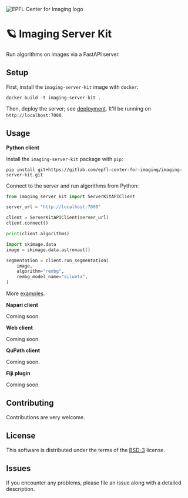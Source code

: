![EPFL Center for Imaging logo](https://imaging.epfl.ch/resources/logo-for-gitlab.svg)
# 🪐 Imaging Server Kit

Run algorithms on images via a FastAPI server.

## Setup

First, install the `imaging-server-kit` image with `docker`:

```
docker build -t imaging-server-kit .
```

Then, deploy the server; see [deployment](./deployment/README.md). It'll be running on `http://localhost:7000`.

## Usage

**Python client**

Install the `imaging-server-kit` package with `pip`:

```
pip install git+https://gitlab.com/epfl-center-for-imaging/imaging-server-kit.git
```

Connect to the server and run algorithms from Python:

```python
from imaging_server_kit import ServerKitAPIClient

server_url = "http://localhost:7000"

client = ServerKitAPIClient(server_url)
client.connect()

print(client.algorithms)

import skimage.data
image = skimage.data.astronaut()

segmentation = client.run_segmentation(
    image,
    algorithm="rembg",
    rembg_model_name="silueta",
)
```

More [examples](./examples/).

**Napari client**

Coming soon.

**Web client**

Coming soon.

**QuPath client**

Coming soon.

**Fiji plugin**

Coming soon.

## Contributing

Contributions are very welcome.

## License

This software is distributed under the terms of the [BSD-3](http://opensource.org/licenses/BSD-3-Clause) license.

## Issues

If you encounter any problems, please file an issue along with a detailed description.
